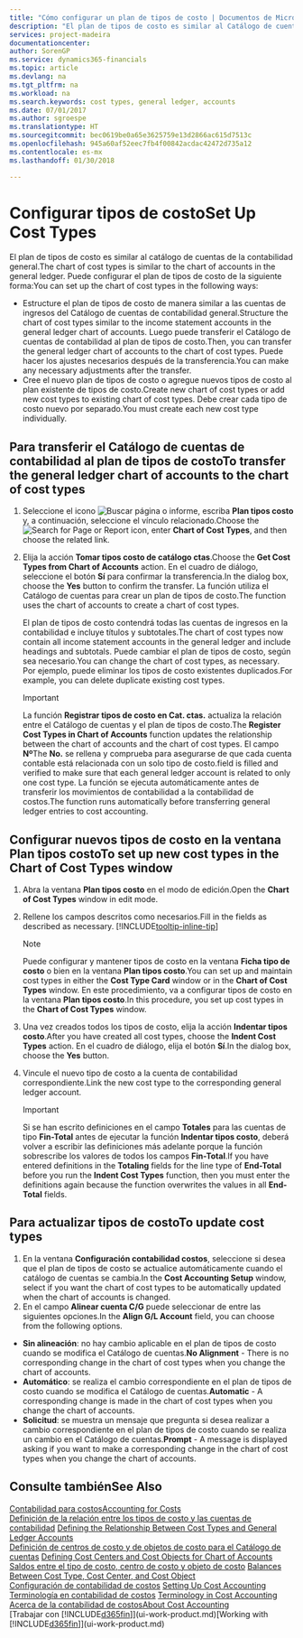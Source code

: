 ```yaml
---
title: "Cómo configurar un plan de tipos de costo | Documentos de Microsoft"
description: "El plan de tipos de costo es similar al Catálogo de cuentas de contabilidad general."
services: project-madeira
documentationcenter: 
author: SorenGP
ms.service: dynamics365-financials
ms.topic: article
ms.devlang: na
ms.tgt_pltfrm: na
ms.workload: na
ms.search.keywords: cost types, general ledger, accounts
ms.date: 07/01/2017
ms.author: sgroespe
ms.translationtype: HT
ms.sourcegitcommit: bec0619be0a65e3625759e13d2866ac615d7513c
ms.openlocfilehash: 945a60af52eec7fb4f00842acdac42472d735a12
ms.contentlocale: es-mx
ms.lasthandoff: 01/30/2018

---
```

# <a name="set-up-cost-types"></a><span data-ttu-id="40169-103">Configurar tipos de costo</span><span class="sxs-lookup"><span data-stu-id="40169-103">Set Up Cost Types</span></span>
<span data-ttu-id="40169-104">El plan de tipos de costo es similar al catálogo de cuentas de la contabilidad general.</span><span class="sxs-lookup"><span data-stu-id="40169-104">The chart of cost types is similar to the chart of accounts in the general ledger.</span></span> <span data-ttu-id="40169-105">Puede configurar el plan de tipos de costo de la siguiente forma:</span><span class="sxs-lookup"><span data-stu-id="40169-105">You can set up the chart of cost types in the following ways:</span></span>  

-   <span data-ttu-id="40169-106">Estructure el plan de tipos de costo de manera similar a las cuentas de ingresos del Catálogo de cuentas de contabilidad general.</span><span class="sxs-lookup"><span data-stu-id="40169-106">Structure the chart of cost types similar to the income statement accounts in the general ledger chart of accounts.</span></span> <span data-ttu-id="40169-107">Luego puede transferir el Catálogo de cuentas de contabilidad al plan de tipos de costo.</span><span class="sxs-lookup"><span data-stu-id="40169-107">Then, you can transfer the general ledger chart of accounts to the chart of cost types.</span></span> <span data-ttu-id="40169-108">Puede hacer los ajustes necesarios después de la transferencia.</span><span class="sxs-lookup"><span data-stu-id="40169-108">You can make any necessary adjustments after the transfer.</span></span>  
-   <span data-ttu-id="40169-109">Cree el nuevo plan de tipos de costo o agregue nuevos tipos de costo al plan existente de tipos de costo.</span><span class="sxs-lookup"><span data-stu-id="40169-109">Create new chart of cost types or add new cost types to existing chart of cost types.</span></span> <span data-ttu-id="40169-110">Debe crear cada tipo de costo nuevo por separado.</span><span class="sxs-lookup"><span data-stu-id="40169-110">You must create each new cost type individually.</span></span>  

## <a name="to-transfer-the-general-ledger-chart-of-accounts-to-the-chart-of-cost-types"></a><span data-ttu-id="40169-111">Para transferir el Catálogo de cuentas de contabilidad al plan de tipos de costo</span><span class="sxs-lookup"><span data-stu-id="40169-111">To transfer the general ledger chart of accounts to the chart of cost types</span></span>  
1.  <span data-ttu-id="40169-112">Seleccione el icono ![Buscar página o informe](media/ui-search/search_small.png "icono Buscar página o informe"), escriba **Plan tipos costo** y, a continuación, seleccione el vínculo relacionado.</span><span class="sxs-lookup"><span data-stu-id="40169-112">Choose the ![Search for Page or Report](media/ui-search/search_small.png "Search for Page or Report icon") icon, enter **Chart of Cost Types**, and then choose the related link.</span></span>  
2.  <span data-ttu-id="40169-113">Elija la acción **Tomar tipos costo de catálogo ctas**.</span><span class="sxs-lookup"><span data-stu-id="40169-113">Choose the **Get Cost Types from Chart of Accounts** action.</span></span> <span data-ttu-id="40169-114">En el cuadro de diálogo, seleccione el botón **Sí** para confirmar la transferencia.</span><span class="sxs-lookup"><span data-stu-id="40169-114">In the dialog box, choose the **Yes** button to confirm the transfer.</span></span> <span data-ttu-id="40169-115">La función utiliza el Catálogo de cuentas para crear un plan de tipos de costo.</span><span class="sxs-lookup"><span data-stu-id="40169-115">The function uses the chart of accounts to create a chart of cost types.</span></span>  

    <span data-ttu-id="40169-116">El plan de tipos de costo contendrá todas las cuentas de ingresos en la contabilidad e incluye títulos y subtotales.</span><span class="sxs-lookup"><span data-stu-id="40169-116">The chart of cost types now contain all income statement accounts in the general ledger and include headings and subtotals.</span></span> <span data-ttu-id="40169-117">Puede cambiar el plan de tipos de costo, según sea necesario.</span><span class="sxs-lookup"><span data-stu-id="40169-117">You can change the chart of cost types, as necessary.</span></span> <span data-ttu-id="40169-118">Por ejemplo, puede eliminar los tipos de costo existentes duplicados.</span><span class="sxs-lookup"><span data-stu-id="40169-118">For example, you can delete duplicate existing cost types.</span></span>  

    > [!IMPORTANT]  
    >  <span data-ttu-id="40169-119">La función **Registrar tipos de costo en Cat. ctas.** actualiza la relación entre el Catálogo de cuentas y el plan de tipos de costo.</span><span class="sxs-lookup"><span data-stu-id="40169-119">The **Register Cost Types in Chart of Accounts** function updates the relationship between the chart of accounts and the chart of cost types.</span></span> <span data-ttu-id="40169-120">El campo **Nº**</span><span class="sxs-lookup"><span data-stu-id="40169-120">The **No.**</span></span> <span data-ttu-id="40169-121">se rellena y comprueba para asegurarse de que cada cuenta contable está relacionada con un solo tipo de costo.</span><span class="sxs-lookup"><span data-stu-id="40169-121">field is filled and verified to make sure that each general ledger account is related to only one cost type.</span></span> <span data-ttu-id="40169-122">La función se ejecuta automáticamente antes de transferir los movimientos de contabilidad a la contabilidad de costos.</span><span class="sxs-lookup"><span data-stu-id="40169-122">The function runs automatically before transferring general ledger entries to cost accounting.</span></span>  

## <a name="to-set-up-new-cost-types-in-the-chart-of-cost-types-window"></a><span data-ttu-id="40169-123">Configurar nuevos tipos de costo en la ventana Plan tipos costo</span><span class="sxs-lookup"><span data-stu-id="40169-123">To set up new cost types in the Chart of Cost Types window</span></span>  
1.  <span data-ttu-id="40169-124">Abra la ventana **Plan tipos costo** en el modo de edición.</span><span class="sxs-lookup"><span data-stu-id="40169-124">Open the **Chart of Cost Types** window in edit mode.</span></span>  
2.  <span data-ttu-id="40169-125">Rellene los campos descritos como necesarios.</span><span class="sxs-lookup"><span data-stu-id="40169-125">Fill in the fields as described as necessary.</span></span> [!INCLUDE[tooltip-inline-tip](includes/tooltip-inline-tip_md.md)]

    > [!NOTE]  
    >  <span data-ttu-id="40169-126">Puede configurar y mantener tipos de costo en la ventana **Ficha tipo de costo** o bien en la ventana **Plan tipos costo**.</span><span class="sxs-lookup"><span data-stu-id="40169-126">You can set up and maintain cost types in either the **Cost Type Card** window or in the **Chart of Cost Types** window.</span></span> <span data-ttu-id="40169-127">En este procedimiento, va a configurar tipos de costo en la ventana **Plan tipos costo**.</span><span class="sxs-lookup"><span data-stu-id="40169-127">In this procedure, you set up cost types in the **Chart of Cost Types** window.</span></span>

3.  <span data-ttu-id="40169-128">Una vez creados todos los tipos de costo, elija la acción **Indentar tipos costo**.</span><span class="sxs-lookup"><span data-stu-id="40169-128">After you have created all cost types, choose the **Indent Cost Types** action.</span></span> <span data-ttu-id="40169-129">En el cuadro de diálogo, elija el botón **Sí**.</span><span class="sxs-lookup"><span data-stu-id="40169-129">In the dialog box, choose the **Yes** button.</span></span>  
4.  <span data-ttu-id="40169-130">Vincule el nuevo tipo de costo a la cuenta de contabilidad correspondiente.</span><span class="sxs-lookup"><span data-stu-id="40169-130">Link the new cost type to the corresponding general ledger account.</span></span>  

    > [!IMPORTANT]  
    >  <span data-ttu-id="40169-131">Si se han escrito definiciones en el campo **Totales** para las cuentas de tipo **Fin-Total** antes de ejecutar la función **Indentar tipos costo**, deberá volver a escribir las definiciones más adelante porque la función sobrescribe los valores de todos los campos **Fin-Total**.</span><span class="sxs-lookup"><span data-stu-id="40169-131">If you have entered definitions in the **Totaling** fields for the line type of **End-Total** before you run the **Indent Cost Types** function, then you must enter the definitions again because the function overwrites the values in all **End-Total** fields.</span></span>  

## <a name="to-update-cost-types"></a><span data-ttu-id="40169-132">Para actualizar tipos de costo</span><span class="sxs-lookup"><span data-stu-id="40169-132">To update cost types</span></span>  
1.  <span data-ttu-id="40169-133">En la ventana **Configuración contabilidad costos**, seleccione si desea que el plan de tipos de costo se actualice automáticamente cuando el catálogo de cuentas se cambia.</span><span class="sxs-lookup"><span data-stu-id="40169-133">In the **Cost Accounting Setup** window, select if you want the chart of cost types to be automatically updated when the chart of accounts is changed.</span></span>  
2.  <span data-ttu-id="40169-134">En el campo **Alinear cuenta C/G** puede seleccionar de entre las siguientes opciones.</span><span class="sxs-lookup"><span data-stu-id="40169-134">In the **Align G/L Account** field, you can choose from the following options.</span></span>  

- <span data-ttu-id="40169-135">**Sin alineación**: no hay cambio aplicable en el plan de tipos de costo cuando se modifica el Catálogo de cuentas.</span><span class="sxs-lookup"><span data-stu-id="40169-135">**No Alignment** - There is no corresponding change in the chart of cost types when you change the chart of accounts.</span></span>  
- <span data-ttu-id="40169-136">**Automático**: se realiza el cambio correspondiente en el plan de tipos de costo cuando se modifica el Catálogo de cuentas.</span><span class="sxs-lookup"><span data-stu-id="40169-136">**Automatic** - A corresponding change is made in the chart of cost types when you change the chart of accounts.</span></span>  
- <span data-ttu-id="40169-137">**Solicitud**: se muestra un mensaje que pregunta si desea realizar a cambio correspondiente en el plan de tipos de costo cuando se realiza un cambio en el Catálogo de cuentas.</span><span class="sxs-lookup"><span data-stu-id="40169-137">**Prompt** - A message is displayed asking if you want to make a corresponding change in the chart of cost types when you change the chart of accounts.</span></span>  

## <a name="see-also"></a><span data-ttu-id="40169-138">Consulte también</span><span class="sxs-lookup"><span data-stu-id="40169-138">See Also</span></span>  
[<span data-ttu-id="40169-139">Contabilidad para costos</span><span class="sxs-lookup"><span data-stu-id="40169-139">Accounting for Costs</span></span>](finance-manage-cost-accounting.md)  
<span data-ttu-id="40169-140">[Definición de la relación entre los tipos de costo y las cuentas de contabilidad](finance-defining-the-relationship-between-cost-types-and-general-ledger-accounts.md) </span><span class="sxs-lookup"><span data-stu-id="40169-140">[Defining the Relationship Between Cost Types and General Ledger Accounts](finance-defining-the-relationship-between-cost-types-and-general-ledger-accounts.md) </span></span>  
<span data-ttu-id="40169-141">[Definición de centros de costo y de objetos de costo para el Catálogo de cuentas](finance-defining-cost-centers-and-cost-objects-for-chart-of-accounts.md) </span><span class="sxs-lookup"><span data-stu-id="40169-141">[Defining Cost Centers and Cost Objects for Chart of Accounts](finance-defining-cost-centers-and-cost-objects-for-chart-of-accounts.md) </span></span>  
<span data-ttu-id="40169-142">[Saldos entre el tipo de costo, centro de costo y objeto de costo](finance-balances-between-cost-type-cost-center-and-cost-object.md) </span><span class="sxs-lookup"><span data-stu-id="40169-142">[Balances Between Cost Type, Cost Center, and Cost Object](finance-balances-between-cost-type-cost-center-and-cost-object.md) </span></span>  
<span data-ttu-id="40169-143">[Configuración de contabilidad de costos](finance-set-up-cost-accounting.md) </span><span class="sxs-lookup"><span data-stu-id="40169-143">[Setting Up Cost Accounting](finance-set-up-cost-accounting.md) </span></span>  
<span data-ttu-id="40169-144">[Terminología en contabilidad de costos](finance-terminology-in-cost-accounting.md) </span><span class="sxs-lookup"><span data-stu-id="40169-144">[Terminology in Cost Accounting](finance-terminology-in-cost-accounting.md) </span></span>  
[<span data-ttu-id="40169-145">Acerca de la contabilidad de costos</span><span class="sxs-lookup"><span data-stu-id="40169-145">About Cost Accounting</span></span>](finance-about-cost-accounting.md)  
<span data-ttu-id="40169-146">[Trabajar con [!INCLUDE[d365fin](includes/d365fin_md.md)]](ui-work-product.md)</span><span class="sxs-lookup"><span data-stu-id="40169-146">[Working with [!INCLUDE[d365fin](includes/d365fin_md.md)]](ui-work-product.md)</span></span>

